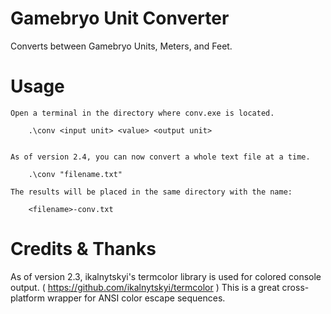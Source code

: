 
# Gamebryo Unit Converter

 Converts between Gamebryo Units, Meters, and Feet.

# Usage
	Open a terminal in the directory where conv.exe is located.
	
		.\conv <input unit> <value> <output unit>


	As of version 2.4, you can now convert a whole text file at a time.
	
		.\conv "filename.txt"
		
	The results will be placed in the same directory with the name:
	
		<filename>-conv.txt

# Credits & Thanks
As of version 2.3, ikalnytskyi's termcolor library is used for colored console output.
( https://github.com/ikalnytskyi/termcolor )
This is a great cross-platform wrapper for ANSI color escape sequences.
